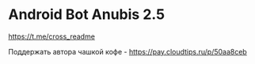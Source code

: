 # Android Bot Anubis 2.5
 
https://t.me/cross_readme

Поддержать автора чашкой кофе - https://pay.cloudtips.ru/p/50aa8ceb

